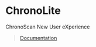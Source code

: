 
# ChronoLite

ChronoScan New User eXperience

> [Documentation](https://chronoscan-capture.github.io/chronolite-docs/#/./)

